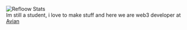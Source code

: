 ![Refloow Stats](https://github-readme-stats.vercel.app/api?username=refloow&show_icons=true&theme=blue_navy)
<br>
Im still a student, i love to make stuff and here we are web3 developer at [Avian](https://www.avn.network/team)

